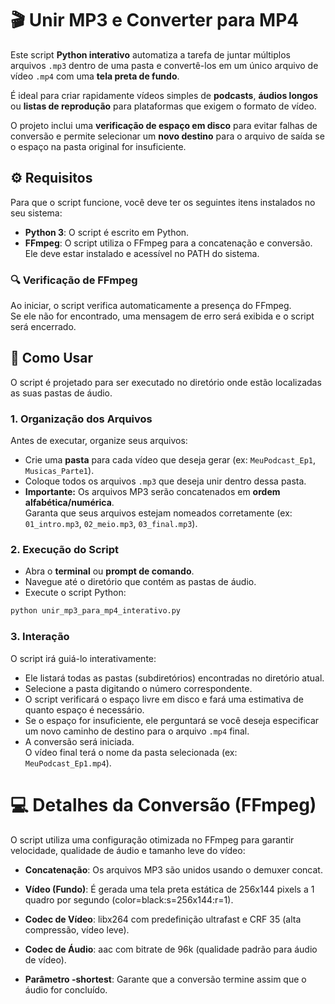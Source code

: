 # 🎬 Unir MP3 e Converter para MP4

Este script **Python interativo** automatiza a tarefa de juntar múltiplos arquivos `.mp3` dentro de uma pasta e convertê-los em um único arquivo de vídeo `.mp4` com uma **tela preta de fundo**.

É ideal para criar rapidamente vídeos simples de **podcasts**, **áudios longos** ou **listas de reprodução** para plataformas que exigem o formato de vídeo.

O projeto inclui uma **verificação de espaço em disco** para evitar falhas de conversão e permite selecionar um **novo destino** para o arquivo de saída se o espaço na pasta original for insuficiente.

## ⚙️ Requisitos

Para que o script funcione, você deve ter os seguintes itens instalados no seu sistema:

- **Python 3**: O script é escrito em Python.  
- **FFmpeg**: O script utiliza o FFmpeg para a concatenação e conversão. Ele deve estar instalado e acessível no PATH do sistema.

### 🔍 Verificação de FFmpeg

Ao iniciar, o script verifica automaticamente a presença do FFmpeg.  
Se ele não for encontrado, uma mensagem de erro será exibida e o script será encerrado.

## 🚀 Como Usar

O script é projetado para ser executado no diretório onde estão localizadas as suas pastas de áudio.

### 1. Organização dos Arquivos

Antes de executar, organize seus arquivos:

- Crie uma **pasta** para cada vídeo que deseja gerar (ex: `MeuPodcast_Ep1`, `Musicas_Parte1`).
- Coloque todos os arquivos `.mp3` que deseja unir dentro dessa pasta.
- **Importante:** Os arquivos MP3 serão concatenados em **ordem alfabética/numérica**.  
  Garanta que seus arquivos estejam nomeados corretamente (ex:  
  `01_intro.mp3`, `02_meio.mp3`, `03_final.mp3`).

### 2. Execução do Script

- Abra o **terminal** ou **prompt de comando**.  
- Navegue até o diretório que contém as pastas de áudio.  
- Execute o script Python:

```bash
python unir_mp3_para_mp4_interativo.py
```

### 3. Interação

O script irá guiá-lo interativamente:

- Ele listará todas as pastas (subdiretórios) encontradas no diretório atual.  
- Selecione a pasta digitando o número correspondente.  
- O script verificará o espaço livre em disco e fará uma estimativa de quanto espaço é necessário.  
- Se o espaço for insuficiente, ele perguntará se você deseja especificar um novo caminho de destino para o arquivo `.mp4` final.  
- A conversão será iniciada.  
  O vídeo final terá o nome da pasta selecionada (ex: `MeuPodcast_Ep1.mp4`).

# 💻 Detalhes da Conversão (FFmpeg)

O script utiliza uma configuração otimizada no FFmpeg para garantir velocidade, qualidade de áudio e tamanho leve do vídeo:

- **Concatenação**: Os arquivos MP3 são unidos usando o demuxer concat.

- **Vídeo (Fundo)**: É gerada uma tela preta estática de 256x144 pixels a 1 quadro por segundo (color=black:s=256x144:r=1).

- **Codec de Vídeo**: libx264 com predefinição ultrafast e CRF 35 (alta compressão, vídeo leve).

- **Codec de Áudio**: aac com bitrate de 96k (qualidade padrão para áudio de vídeo).

- **Parâmetro -shortest**: Garante que a conversão termine assim que o áudio for concluído.

